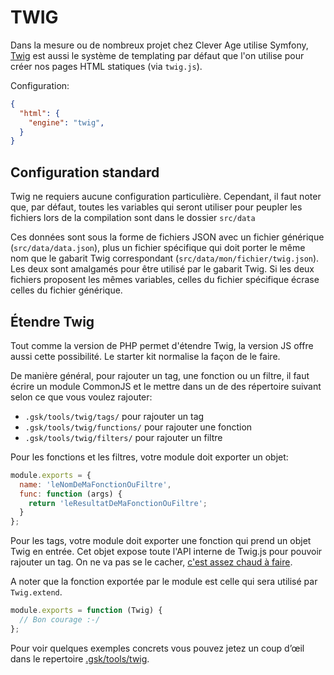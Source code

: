 
TWIG
===============================================================================

Dans la mesure ou de nombreux projet chez Clever Age utilise Symfony,
[Twig](http://twig.sensiolabs.org/) est aussi le système de templating par
défaut que l'on utilise pour créer nos pages HTML statiques (via `twig.js`).

Configuration:
```json
{
  "html": {
    "engine": "twig",
  }
}
```


Configuration standard
-------------------------------------------------------------------------------

Twig ne requiers aucune configuration particulière. Cependant, il faut noter
que, par défaut, toutes les variables qui seront utiliser pour peupler les
fichiers lors de la compilation sont dans le dossier `src/data`

Ces données sont sous la forme de fichiers JSON avec un fichier générique
(`src/data/data.json`), plus un fichier spécifique qui doit porter le même nom
que le gabarit Twig correspondant (`src/data/mon/fichier/twig.json`). Les deux
sont amalgamés pour être utilisé par le gabarit Twig. Si les deux fichiers
proposent les mêmes variables, celles du fichier spécifique écrase celles du
fichier générique.

Étendre Twig
-------------------------------------------------------------------------------
Tout comme la version de PHP permet d'étendre Twig, la version JS offre aussi
cette possibilité. Le starter kit normalise la façon de le faire.

De manière général, pour rajouter un tag, une fonction ou un filtre, il faut
écrire un module CommonJS et le mettre dans un de des répertoire suivant selon
ce que vous voulez rajouter:

* `.gsk/tools/twig/tags/` pour rajouter un tag
* `.gsk/tools/twig/functions/` pour rajouter une fonction
* `.gsk/tools/twig/filters/` pour rajouter un filtre

Pour les fonctions et les filtres, votre module doit exporter un objet:

```javascript
module.exports = {
  name: 'leNomDeMaFonctionOuFiltre',
  func: function (args) {
    return 'leResultatDeMaFonctionOuFiltre';
  }
};
```

Pour les tags, votre module doit exporter une fonction qui prend un objet Twig
en entrée. Cet objet expose toute l'API interne de Twig.js pour pouvoir rajouter
un tag. On ne va pas se le cacher, [c'est assez chaud à faire](https://github.com/justjohn/twig.js/wiki/Extending-twig.js-With-Custom-Tags).

A noter que la fonction exportée par le module est celle qui sera utilisé par
`Twig.extend`.

```javascript
module.exports = function (Twig) {
  // Bon courage :-/
};
```

Pour voir quelques exemples concrets vous pouvez jetez un coup d’œil dans le
repertoire [.gsk/tools/twig](.gsk/tools/twig).

